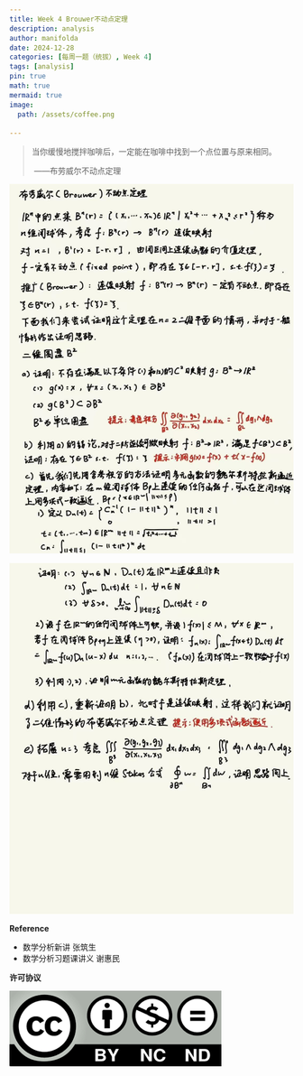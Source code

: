 ```yaml
---
title: Week 4 Brouwer不动点定理
description: analysis
author: manifolda
date: 2024-12-28
categories: [每周一题（统拔）, Week 4]
tags: [analysis]
pin: true
math: true
mermaid: true
image:
  path: /assets/coffee.png

---
```


> 当你缓慢地搅拌咖啡后，一定能在咖啡中找到一个点位置与原来相同。
>
> ​                                    ——布劳威尔不动点定理



![alt text](../assets/week4_1.jpg)

![alt text](../assets/week4_2.jpg)

**Reference**
* 数学分析新讲 张筑生
* 数学分析习题课讲义 谢惠民

**许可协议**


![alt text](../assets/ccbyncnd.png)
